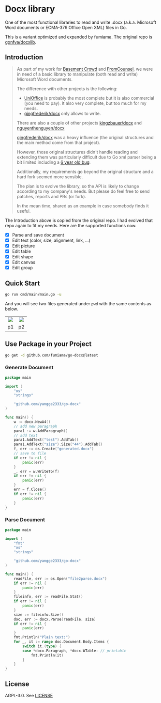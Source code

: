 # Docx library

One of the most functional libraries to read and write .docx (a.k.a. Microsoft Word documents or ECMA-376 Office Open XML) files in Go.

This is a variant optimized and expanded by fumiama. The original repo is [gonfva/docxlib](https://github.com/gonfva/docxlib).

## Introduction

> As part of my work for [Basement Crowd](https://www.basementcrowd.com) and [FromCounsel](https://www.fromcounsel.com), we were in need of a basic library to manipulate (both read and write) Microsoft Word documents.
> 
> The difference with other projects is the following:
> - [UniOffice](https://github.com/unidoc/unioffice) is probably the most complete but it is also commercial (you need to pay). It also very complete, but too much for my needs.
> - [gingfrederik/docx](https://github.com/gingfrederik/docx) only allows to write.
> 
> There are also a couple of other projects [kingzbauer/docx](https://github.com/kingzbauer/docx) and [nguyenthenguyen/docx](https://github.com/nguyenthenguyen/docx)
> 
> [gingfrederik/docx](https://github.com/gingfrederik/docx) was a heavy influence (the original structures and the main method come from that project).
> 
> However, those original structures didn't handle reading and extending them was particularly difficult due to Go xml parser being a bit limited including a [6 year old bug](https://github.com/golang/go/issues/9519).
> 
> Additionally, my requirements go beyond the original structure and a hard fork seemed more sensible.
> 
> The plan is to evolve the library, so the API is likely to change according to my company's needs. But please do feel free to send patches, reports and PRs (or fork).
> 
> In the mean time, shared as an example in case somebody finds it useful.

The Introduction above is copied from the original repo. I had evolved that repo again to fit my needs. Here are the supported functions now.

- [x] Parse and save document
- [x] Edit text (color, size, alignment, link, ...)
- [x] Edit picture
- [x] Edit table
- [x] Edit shape
- [x] Edit canvas
- [x] Edit group

## Quick Start
```bash
go run cmd/main/main.go -u
```
And you will see two files generated under `pwd` with the same contents as below.

<table>
	<tr>
		<td align="center"><img src="https://user-images.githubusercontent.com/41315874/223348099-4a6099d2-0fec-4e13-92a7-152c00bc6f6b.png"></td>
		<td align="center"><img src="https://user-images.githubusercontent.com/41315874/223349486-e78ac0f1-c879-4888-9110-ea4db2590241.png"></td>
	</tr>
	<tr>
		<td align="center">p1</td>
		<td align="center">p2</td>
	</tr>
</table>

## Use Package in your Project
```bash
go get -d github.com/fumiama/go-docx@latest
```
### Generate Document
```go
package main

import (
	"os"
	"strings"

	"github.com/yangge2333/go-docx"
)

func main() {
	w := docx.NewA4()
	// add new paragraph
	para1 := w.AddParagraph()
	// add text
	para1.AddText("test").AddTab()
	para1.AddText("size").Size("44").AddTab()
	f, err := os.Create("generated.docx")
	// save to file
	if err != nil {
		panic(err)
	}
	_, err = w.WriteTo(f)
	if err != nil {
		panic(err)
	}
	err = f.Close()
	if err != nil {
		panic(err)
	}
}
```
### Parse Document
```go
package main

import (
	"fmt"
	"os"
	"strings"

	"github.com/yangge2333/go-docx"
)

func main() {
	readFile, err := os.Open("file2parse.docx")
	if err != nil {
		panic(err)
	}
	fileinfo, err := readFile.Stat()
	if err != nil {
		panic(err)
	}
	size := fileinfo.Size()
	doc, err := docx.Parse(readFile, size)
	if err != nil {
		panic(err)
	}
	fmt.Println("Plain text:")
	for _, it := range doc.Document.Body.Items {
		switch it.(type) {
		case *docx.Paragraph, *docx.WTable: // printable
			fmt.Println(it)
		}
	}
}
```

## License

AGPL-3.0. See [LICENSE](LICENSE)
